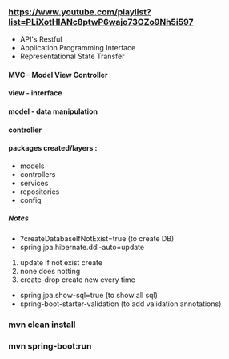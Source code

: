 ### https://www.youtube.com/playlist?list=PLiXotHlANc8ptwP6wajo73OZo9Nh5i597

- API's Restful
- Application Programming Interface
- Representational State Transfer

#### MVC - Model View Controller
#### view - interface
#### model - data manipulation
#### controller 

#### packages created/layers : 
- models
- controllers
- services
- repositories
- config

##### Notes
- ?createDatabaseIfNotExist=true (to create DB)
- spring.jpa.hibernate.ddl-auto=update 
1. update if not exist create
2. none does notting
3. create-drop create new every time
- spring.jpa.show-sql=true (to show all sql)
- spring-boot-starter-validation (to add validation annotations)

### mvn clean install
### mvn spring-boot:run



